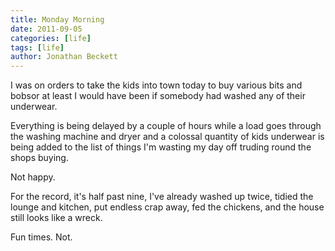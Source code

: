 ```yaml
---
title: Monday Morning
date: 2011-09-05
categories: [life]
tags: [life]
author: Jonathan Beckett
---
```


I was on orders to take the kids into town today to buy various bits and bobsor at least I would have been if somebody had washed any of their underwear.

Everything is being delayed by a couple of hours while a load goes through the washing machine and dryer and a colossal quantity of kids underwear is being added to the list of things I'm wasting my day off truding round the shops buying.

Not happy.

For the record, it's half past nine, I've already washed up twice, tidied the lounge and kitchen, put endless crap away, fed the chickens, and the house still looks like a wreck.

Fun times. Not.
